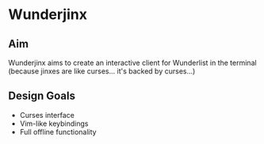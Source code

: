 # Wunderjinx
## Aim
Wunderjinx aims to create an interactive client for Wunderlist in the terminal (because jinxes are like curses... it's backed by curses...)

## Design Goals
* Curses interface
* Vim-like keybindings
* Full offline functionality
